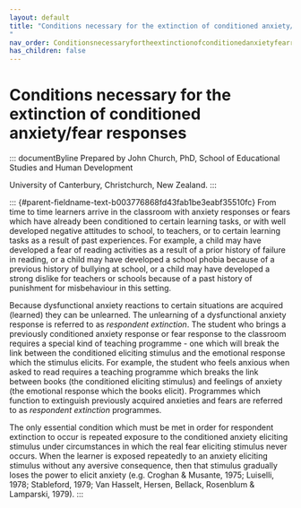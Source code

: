 ```yaml
---
layout: default
title: "Conditions necessary for the extinction of conditioned anxiety/fear responses 
"
nav_order: Conditionsnecessaryfortheextinctionofconditionedanxietyfearresponses
has_children: false
---
```

# Conditions necessary for the extinction of conditioned anxiety/fear responses 


::: documentByline
Prepared by John Church, PhD, School of Educational Studies and Human
Development

University of Canterbury, Christchurch, New Zealand.
:::

::: {#parent-fieldname-text-b003776868fd43fab1be3eabf35510fc}
From time to time learners arrive in the classroom with anxiety
responses or fears which have already been conditioned to certain
learning tasks, or with well developed negative attitudes to school, to
teachers, or to certain learning tasks as a result of past experiences.
For example, a child may have developed a fear of reading activities as
a result of a prior history of failure in reading, or a child may have
developed a school phobia because of a previous history of bullying at
school, or a child may have developed a strong dislike for teachers or
schools because of a past history of punishment for misbehaviour in this
setting.

Because dysfunctional anxiety reactions to certain situations are
acquired (learned) they can be unlearned. The unlearning of a
dysfunctional anxiety response is referred to as *respondent
extinction*. The student who brings a previously conditioned anxiety
response or fear response to the classroom requires a special kind of
teaching programme - one which will break the link between the
conditioned eliciting stimulus and the emotional response which the
stimulus elicits. For example, the student who feels anxious when asked
to read requires a teaching programme which breaks the link between
books (the conditioned eliciting stimulus) and feelings of anxiety (the
emotional response which the books elicit). Programmes which function to
extinguish previously acquired anxieties and fears are referred to as
*respondent extinction* programmes.

The only essential condition which must be met in order for respondent
extinction to occur is repeated exposure to the conditioned anxiety
eliciting stimulus under circumstances in which the real fear eliciting
stimulus never occurs. When the learner is exposed repeatedly to an
anxiety eliciting stimulus without any aversive consequence, then that
stimulus gradually loses the power to elicit anxiety (e.g. Croghan &
Musante, 1975; Luiselli, 1978; Stableford, 1979; Van Hasselt, Hersen,
Bellack, Rosenblum & Lamparski, 1979).
:::
